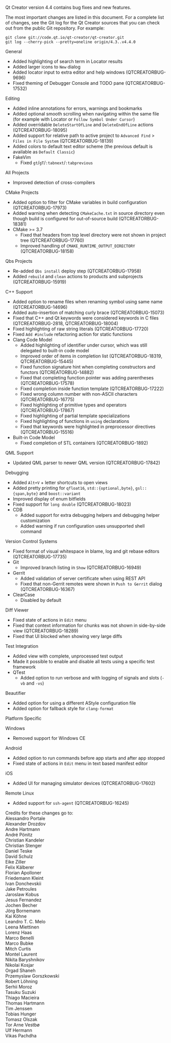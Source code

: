 Qt Creator version 4.4 contains bug fixes and new features.

The most important changes are listed in this document. For a complete
list of changes, see the Git log for the Qt Creator sources that
you can check out from the public Git repository. For example:

    git clone git://code.qt.io/qt-creator/qt-creator.git
    git log --cherry-pick --pretty=oneline origin/4.3..v4.4.0

General

* Added highlighting of search term in Locator results
* Added larger icons to `New` dialog
* Added locator input to extra editor and help windows (QTCREATORBUG-9696)
* Fixed theming of Debugger Console and TODO pane (QTCREATORBUG-17532)

Editing

* Added inline annotations for errors, warnings and bookmarks
* Added optional smooth scrolling when navigating within the same file
  (for example with Locator or `Follow Symbol Under Cursor`)
* Added overridable `DeleteStartOfLine` and `DeleteEndOfLine` actions
  (QTCREATORBUG-18095)
* Added support for relative path to active project to `Advanced Find` >
  `Files in File System` (QTCREATORBUG-18139)
* Added colors to default text editor scheme (the previous default is
  available as `Default Classic`)
* FakeVim
    * Fixed `gt`/`gT`/`:tabnext`/`:tabprevious`

All Projects

* Improved detection of cross-compilers

CMake Projects

* Added option to filter for CMake variables in build configuration
  (QTCREATORBUG-17973)
* Added warning when detecting `CMakeCache.txt` in source directory even though
  build is configured for out-of-source build (QTCREATORBUG-18381)
* CMake >= 3.7
    * Fixed that headers from top level directory were not shown in project tree
      (QTCREATORBUG-17760)
    * Improved handling of `CMAKE_RUNTIME_OUTPUT_DIRECTORY` (QTCREATORBUG-18158)

Qbs Projects

* Re-added `Qbs install` deploy step (QTCREATORBUG-17958)
* Added `rebuild` and `clean` actions to products and subprojects
  (QTCREATORBUG-15919)

C++ Support

* Added option to rename files when renaming symbol using same name
  (QTCREATORBUG-14696)
* Added auto-insertion of matching curly brace (QTCREATORBUG-15073)
* Fixed that C++ and Qt keywords were considered keywords in C files
  (QTCREATORBUG-2818, QTCREATORBUG-18004)
* Fixed highlighting of raw string literals (QTCREATORBUG-17720)
* Fixed `Add #include` refactoring action for static functions
* Clang Code Model
    * Added highlighting of identifier under cursor, which was still
      delegated to built-in code model
    * Improved order of items in completion list
      (QTCREATORBUG-18319, QTCREATORBUG-15445)
    * Fixed function signature hint when completing constructors and functors
      (QTCREATORBUG-14882)
    * Fixed that completing function pointer was adding parentheses
      (QTCREATORBUG-17578)
    * Fixed completion inside function template (QTCREATORBUG-17222)
    * Fixed wrong column number with non-ASCII characters (QTCREATORBUG-16775)
    * Fixed highlighting of primitive types and operators (QTCREATORBUG-17867)
    * Fixed highlighting of partial template specializations
    * Fixed highlighting of functions in `using` declarations
    * Fixed that keywords were highlighted in preprocessor directives
      (QTCREATORBUG-15516)
* Built-in Code Model
    * Fixed completion of STL containers (QTCREATORBUG-1892)

QML Support

* Updated QML parser to newer QML version (QTCREATORBUG-17842)

Debugging

* Added `Alt+V` + letter shortcuts to open views
* Added pretty printing for `qfloat16`, `std::{optional,byte}`, `gsl::{span,byte}`
  and `boost::variant`
* Improved display of enum bitfields
* Fixed support for `long double` (QTCREATORBUG-18023)
* CDB
    * Added support for extra debugging helpers and debugging helper
      customization
    * Added warning if run configuration uses unsupported shell command

Version Control Systems

* Fixed format of visual whitespace in blame, log and git rebase editors
  (QTCREATORBUG-17735)
* Git
    * Improved branch listing in `Show` (QTCREATORBUG-16949)
* Gerrit
    * Added validation of server certificate when using REST API
    * Fixed that non-Gerrit remotes were shown in `Push to Gerrit` dialog
      (QTCREATORBUG-16367)
* ClearCase
    * Disabled by default

Diff Viewer

* Fixed state of actions in `Edit` menu
* Fixed that context information for chunks was not shown in side-by-side view
  (QTCREATORBUG-18289)
* Fixed that UI blocked when showing very large diffs

Test Integration

* Added view with complete, unprocessed test output
* Made it possible to enable and disable all tests using a specific test
  framework
* QTest
    * Added option to run verbose and with logging of signals and slots
      (`-vb` and `-vs`)

Beautifier

* Added option for using a different AStyle configuration file
* Added option for fallback style for `clang-format`

Platform Specific

Windows

* Removed support for Windows CE

Android

* Added option to run commands before app starts and after app stopped
* Fixed state of actions in `Edit` menu in text based manifest editor

iOS

* Added UI for managing simulator devices (QTCREATORBUG-17602)

Remote Linux

* Added support for `ssh-agent` (QTCREATORBUG-16245)

Credits for these changes go to:  
Alessandro Portale  
Alexander Drozdov  
Andre Hartmann  
André Pönitz  
Christian Kandeler  
Christian Stenger  
Daniel Teske  
David Schulz  
Eike Ziller  
Felix Kälberer  
Florian Apolloner  
Friedemann Kleint  
Ivan Donchevskii  
Jake Petroules  
Jaroslaw Kobus  
Jesus Fernandez  
Jochen Becher  
Jörg Bornemann  
Kai Köhne  
Leandro T. C. Melo  
Leena Miettinen  
Lorenz Haas  
Marco Benelli  
Marco Bubke  
Mitch Curtis  
Montel Laurent  
Nikita Baryshnikov  
Nikolai Kosjar  
Orgad Shaneh  
Przemyslaw Gorszkowski  
Robert Löhning  
Serhii Moroz  
Tasuku Suzuki  
Thiago Macieira  
Thomas Hartmann  
Tim Jenssen  
Tobias Hunger  
Tomasz Olszak  
Tor Arne Vestbø  
Ulf Hermann  
Vikas Pachdha
